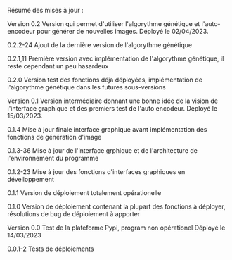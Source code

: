 Résumé des mises à jour :

Version 0.2
	Version qui permet d'utiliser l'algorythme génétique et l'auto-encodeur pour générer de nouvelles images.
	Déployé le 02/04/2023.

0.2.2-24
	Ajout de la dernière version de l'algorythme génétique
	
0.2.1,11
	Première version avec implémentation de l'algorythme génétique, il reste cependant un peu hasardeux

0.2.0
	Version test des fonctions déja déployées, implémentation de l'algorythme génétique dans les futures sous-versions


Version 0.1
	Version intermédiaire donnant une bonne idée de la vision de l'interface graphique et des premiers test de l'auto encodeur.
	Déployé le 15/03/2023.

0.1.4
	Mise à jour finale interface graphique avant implémentation des fonctions de génération d'image

0.1.3-36
	Mise à jour de l'interface grphique et de l'architecture de l'environnement du programme

0.1.2-23
	Mise à jour des fonctions d'interfaces graphiques en dévelloppement

0.1.1
	Version de déploiement totalement opérationelle

0.1.0
	Version de déploiement contenant la plupart des fonctions à déployer, résolutions de bug de déploiement à apporter

Version 0.0
	Test de la plateforme Pypi, program non opérationel
	Déployé le 14/03/2023

0.0.1-2
	Tests de déploiements